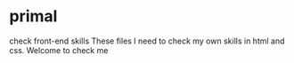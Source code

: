 # primal
check front-end skills
These files I need to check my own skills in html and css. Welcome to check me
